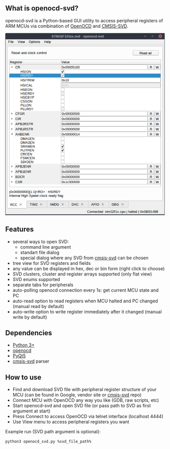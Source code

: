 ## What is openocd-svd?

openocd-svd is a Python-based GUI utility to access peripheral registers of ARM MCUs via combination of [OpenOCD](http://openocd.org/) and [CMSIS-SVD](http://cmsis.arm.com/).

![gui](gui.png)

## Features

- several ways to open SVD:
    - command line argument
    - standart file dialog
    - special dialog where any SVD from [cmsis-svd](https://github.com/posborne/cmsis-svd) can be chosen
- tree view for SVD registers and fields
- any value can be displayed in hex, dec or bin form (right click to choose)
- SVD clusters, cluster and register arrays supported (only flat view)
- SVD enums supported
- separate tabs for peripherals
- auto-polling openocd connection every 1s: get current MCU state and PC
- auto-read option to read registers when MCU halted and PC changed (manual read by default)
- auto-write option to write register immediately after it changed (manual write by default)

## Dependencies

- [Python 3+](https://www.python.org/downloads/)
- [openocd](http://openocd.org/)
- [PyQt5](https://pypi.org/project/PyQt5/)
- [cmsis-svd](https://github.com/posborne/cmsis-svd) parser

## How to use

- Find and download SVD file with peripheral register structure of your MCU (can be found in Google, vendor site or [cmsis-svd](https://github.com/posborne/cmsis-svd) repo)
- Connect MCU with OpenOCD any way you like (GDB, raw scripts, etc)
- Start openocd-svd and open SVD file (or pass path to SVD as first argument at start)
- Press Connect to access OpenOCD via telnet interface (localhost 4444)
- Use View menu to access peripheral registers you want

Example run (SVD path argument is optional):
```
python3 openocd_svd.py %svd_file_path%
```
